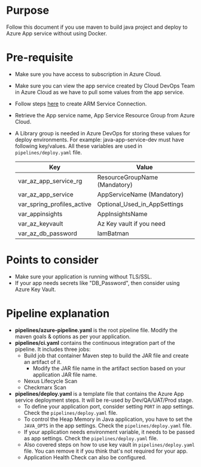 # Purpose
Follow this document if you use maven to build java project and deploy to Azure App service without using Docker.

# Pre-requisite
- Make sure you have access to subscription in Azure Cloud. 
- Make sure you can view the app service created by Cloud DevOps Team in Azure Cloud as we have to pull some values from the app service.
- Follow steps [here](../../troubleshooting.md#azure-arm-service-connection) to create ARM Service Connection.

- Retrieve the App service name, App Service Resource Group from Azure Cloud.

- A Library group is needed in Azure DevOps for storing these values for deploy environments. For example: java-app-service-dev must have following key/values. All these variables are used in `pipelines/deploy.yaml` file. 

    | Key | Value | 
    | --- | --- |
    | var_az_app_service_rg | ResourceGroupName (Mandatory) |
    | var_az_app_service | AppServiceName (Mandatory) | 
    | var_spring_profiles_active | Optional_Used_in_AppSettings | 
    | var_appinsights | AppInsightsName | 
    | var_az_keyvault | Az Key vault if you need | 
    | var_az_db_password | IamBatman | 

# Points to consider

- Make sure your application is running without TLS/SSL.
- If your app needs secrets like "DB_Password", then consider using Azure Key Vault. 

# Pipeline explanation
- **pipelines/azure-pipeline.yaml** is the root pipeline file.  Modify the maven goals & options as per your application.
- **pipelines/ci.yaml** contains the continuous integration part of the pipeline. It includes three jobs:
  - Build job that container Maven step to build the JAR file and create an artifact of it.
    - Modify the JAR file name in the artifact section based on your application JAR file name.
  - Nexus Lifecycle Scan
  - Checkmarx Scan
- **pipelines/deploy.yaml** is a template file that contains the Azure App service deployment steps. It will be re-used by Dev/QA/UAT/Prod stage. 
  - To define your application port, consider setting `PORT` in app settings. Check the `pipelines/deploy.yaml` file. 
  - To control the Heap Memory in Java application, you have to set the `JAVA_OPTS` in the app settings. Check the `pipelines/deploy.yaml` file. 
  - If your application needs environment variable, it needs to be passed as app settings. Check the `pipelines/deploy.yaml` file.
  - Also covered steps on how to use key vault in `pipelines/deploy.yaml` file. You can remove it if you think that's not required for your app. 
  - Application Health Check can also be configured. 